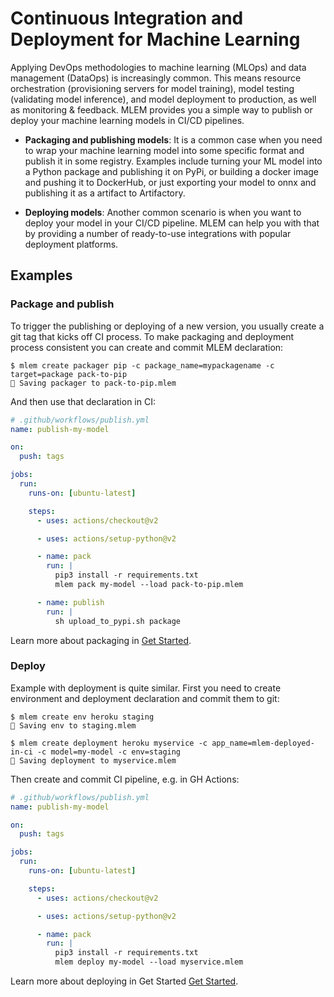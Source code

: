 # Continuous Integration and Deployment for Machine Learning

Applying DevOps methodologies to machine learning (MLOps) and data management
(DataOps) is increasingly common. This means resource orchestration
(provisioning servers for model training), model testing (validating model
inference), and model deployment to production, as well as monitoring &
feedback. MLEM provides you a simple way to publish or deploy your machine
learning models in CI/CD pipelines.

- **Packaging and publishing models**: It is a common case when you need to wrap
  your machine learning model into some specific format and publish it in some
  registry. Examples include turning your ML model into a Python package and
  publishing it on PyPi, or building a docker image and pushing it to DockerHub,
  or just exporting your model to onnx and publishing it as a artifact to
  Artifactory.

- **Deploying models**: Another common scenario is when you want to deploy your
  model in your CI/CD pipeline. MLEM can help you with that by providing a
  number of ready-to-use integrations with popular deployment platforms.

## Examples

### Package and publish

To trigger the publishing or deploying of a new version, you usually create a
git tag that kicks off CI process. To make packaging and deployment process
consistent you can create and commit MLEM declaration:

```shell
$ mlem create packager pip -c package_name=mypackagename -c target=package pack-to-pip
💾 Saving packager to pack-to-pip.mlem
```

And then use that declaration in CI:

```yaml
# .github/workflows/publish.yml
name: publish-my-model

on:
  push: tags

jobs:
  run:
    runs-on: [ubuntu-latest]

    steps:
      - uses: actions/checkout@v2

      - uses: actions/setup-python@v2

      - name: pack
        run: |
          pip3 install -r requirements.txt
          mlem pack my-model --load pack-to-pip.mlem

      - name: publish
        run: |
          sh upload_to_pypi.sh package
```

Learn more about packaging in [Get Started](/doc/get-started/packaging).

### Deploy

Example with deployment is quite similar. First you need to create environment
and deployment declaration and commit them to git:

```shell
$ mlem create env heroku staging
💾 Saving env to staging.mlem

$ mlem create deployment heroku myservice -c app_name=mlem-deployed-in-ci -c model=my-model -c env=staging
💾 Saving deployment to myservice.mlem
```

Then create and commit CI pipeline, e.g. in GH Actions:

```yaml
# .github/workflows/publish.yml
name: publish-my-model

on:
  push: tags

jobs:
  run:
    runs-on: [ubuntu-latest]

    steps:
      - uses: actions/checkout@v2

      - uses: actions/setup-python@v2

      - name: pack
        run: |
          pip3 install -r requirements.txt
          mlem deploy my-model --load myservice.mlem
```

Learn more about deploying in Get Started [Get Started](/doc/deploying).
